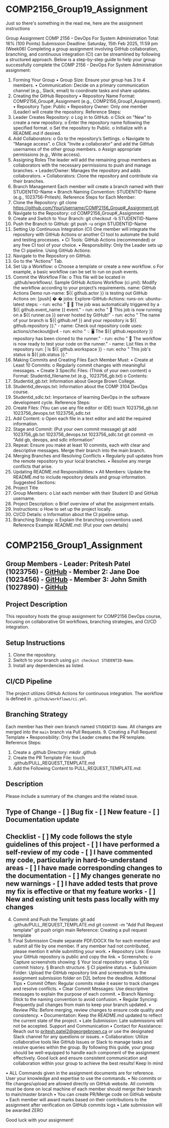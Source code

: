 # COMP2156_Group19_Assignment

Just so there's something in the read me, here are the assignment instructions

Group Assignment 
COMP 2156 – DevOps For System Administration
 Total: 16% (100 Points) 
Submission Deadline: Saturday, 15th Feb 2025, 11:59 pm (Week06) 
Completing a group assignment involving GitHub collaboration, branching, 
and continuous integration (CI) can be streamlined by following a structured 
approach. Below is a step-by-step guide to help your group successfully 
complete the COMP 2156 - DevOps For System Administration 
assignment: 
1. Forming Your Group 
• Group Size: Ensure your group has 3 to 4 members. 
• Communication: Decide on a primary communication channel (e.g., 
Slack, email) to coordinate tasks and share updates. 
2. Creating the GitHub Repository 
• Repository Name Format: COMP2156_Group#_Assignment (e.g., 
COMP2156_Group1_Assignment). 
• Repository Type: Public 
• Repository Owner: Only one member (Leader) will create the 
repository. 
Reference Steps: 
1. Leader Creates Repository: 
o Log in to GitHub. 
o Click on "New" to create a new repository. 
o Enter the repository name following the specified format. 
o Set the repository to Public. 
o Initialize with a README.md if desired. 
2. Add Collaborators: 
o Go to the repository’s Settings. 
o Navigate to "Manage access". 
o Click "Invite a collaborator" and add the GitHub usernames 
of the other group members. 
o Assign appropriate permissions (e.g., Write access). 
3. Assigning Roles 
The leader will add the remaining group members as collaborators with the 
necessary permissions to push and manage branches. 
• Leader/Owner: Manages the repository and adds collaborators. 
• Collaborators: Clone the repository and contribute via their branches. 
4.  Branch Management 
Each member will create a branch named with their STUDENTID-Name 
• Branch Naming Convention: STUDENTID-Name (e.g., 1023756-Pritesh). 
Reference Steps for Each Member: 
1. Clone the Repository: 
git clone https://github.com/YourUsername/COMP2156_Group#_Assignment.git 
2. Navigate to the Repository: 
cd COMP2156_Group#_Assignment 
3. Create and Switch to Your Branch: 
git checkout -b STUDENTID-Name 
4. Push the Branch to GitHub: 
git push -u origin STUDENTID-Name 
5. Setting Up Continuous Integration (CI) 
One member will integrate the repository with GitHub Actions or another 
CI tool to automate the build and testing processes. 
• CI Tools: GitHub Actions (recommended) or any free CI tool of your 
choice. 
• Responsibility: Only the Leader sets up the CI pipeline. 
Using GitHub Actions: 
1. Navigate to the Repository on GitHub. 
2. Go to the "Actions" Tab. 
3. Set Up a Workflow: 
o Choose a template or create a new workflow. 
o For example, a basic workflow can be set to run on push 
events. 
4. Commit the Workflow File: 
o This file will be located in .github/workflows/. 
Sample GitHub Actions Workflow (ci.yml): Modify the workflow 
according to your project’s requirements. 
name: GitHub Actions Demo 
run-name: ${{ github.actor }} is testing out GitHub Actions 
on: [push] 
�
�
 jobs: 
Explore-GitHub-Actions: 
runs-on: ubuntu-latest 
steps: - run: echo "
 🎉
 🐧
 The job was automatically triggered by a ${{ github.event_name }} event." - run: echo "
 🔎
 This job is now running on a ${{ runner.os }} server hosted by GitHub!" - run: echo "
 The name of your branch is ${{ github.ref }} and your repository is ${{ 
github.repository }}." - name: Check out repository code 
uses: actions/checkout@v4 - run: echo "
 💡
 🖥
 The ${{ github.repository }} repository has been cloned to the runner." - run: echo "
 🍏
 The workflow is now ready to test your code on the runner." - name: List files in the repository 
run: | 
ls ${{ github.workspace }} - run: echo "
 This job's status is ${{ job.status }}." 
6. Making Commits and Creating Files 
Each Member Must: 
• Create at Least 10 Commits: 
o Regularly commit changes with meaningful messages. 
• Create 3 Specific Files: (Think of your own content) 
o Format: Studentid_filename.txt (e.g., 1023756_gb.txt) 
o Contents: 
1. Studentid_gb.txt: Information about George Brown College. 
2. Studentid_devops.txt: Information about the COMP 3104 
DevOps course. 
3. Studentid_sdlc.txt: Importance of learning DevOps in the 
software development cycle. 
Reference Steps: 
1. Create Files: (You can use any file editor or IDE) 
touch 1023756_gb.txt 1023756_devops.txt 1023756_sdlc.txt 
2. Add Content: 
o Open each file in a text editor and add the required 
information. 
3. Stage and Commit: (Put your own commit message) 
git add 1023756_gb.txt 1023756_devops.txt 1023756_sdlc.txt 
git commit -m "Add gb, devops, and sdlc information" 
4. Repeat: Ensure you make at least 10 commits, each with clear 
and descriptive messages. 
Merge their branch into the main branch. 
7. Merging Branches and Resolving Conflicts 
• Regularly pull updates from the remote repository to your local 
branches. 
• Resolve any merge conflicts that arise. 
8. Updating README.md 
Responsibilities: 
• All Members: Update the README.md to include repository details and 
group information. 
Suggested Sections: 
1. Project Title 
2. Group Members: 
o List each member with their Student ID and GitHub 
username. 
3. Project Description: 
o Brief overview of what the assignment entails. 
4. Instructions: 
o How to set up the project locally. 
5. CI/CD Details: 
o Information about the CI pipeline setup. 
6. Branching Strategy: 
o Explain the branching conventions used. 
Reference Example README.md: (Put your own details) 
# COMP2156_Group1_Assignment 
## Group Members - **Leader:** Pritesh Patel (1023756) - [GitHub](https://github.com/priteshpatel) - **Member 2:** Jane Doe (1023456) - [GitHub](https://github.com/janedoe) - **Member 3:** John Smith (1027890) - [GitHub](https://github.com/johnsmith) 
## Project Description 
This repository hosts the group assignment for COMP2156 DevOps course, focusing on 
collaborative Git workflows, branching strategies, and CI/CD integration. 
## Setup Instructions 
1. Clone the repository. 
2. Switch to your branch using `git checkout STUDENTID-Name`. 
3. Install any dependencies as listed. 
## CI/CD Pipeline 
The project utilizes GitHub Actions for continuous integration. The workflow is defined 
in `.github/workflows/ci.yml`. 
## Branching Strategy 
Each member has their own branch named `STUDENTID-Name`. All changes are 
merged into the `main` branch via Pull Requests. 
9. Creating a Pull Request Template 
• Responsibility: Only the Leader creates the PR template. 
Reference Steps: 
1. Create a .github Directory: 
mkdir .github 
2. Create the PR Template File: 
touch .github/PULL_REQUEST_TEMPLATE.md 
3. Add the Following Content to PULL_REQUEST_TEMPLATE.md: 
## Description 
Please include a summary of the changes and the related issue.  
## Type of Change - [ ] Bug fix - [ ] New feature - [ ] Documentation update 
## Checklist - [ ] My code follows the style guidelines of this project - [ ] I have performed a self-review of my code - [ ] I have commented my code, particularly in hard-to-understand areas - [ ] I have made corresponding changes to the documentation - [ ] My changes generate no new warnings - [ ] I have added tests that prove my fix is effective or that my feature works - [ ] New and existing unit tests pass locally with my changes 
4. Commit and Push the Template: 
git add .github/PULL_REQUEST_TEMPLATE.md 
git commit -m "Add Pull Request template" 
git push origin main 
Reference: Creating a pull request template 
10. Final Submission 
Create separate PDF/DOCX file for each member and submit all file 
by one member. If any member had not contributed, please mention it 
while submitting your work. 
• Repository Link: Ensure your GitHub repository is public and copy 
the link. 
• Screenshots: 
o Capture screenshots showing: 
§ Your local repository setup. 
§ Git commit history. 
§ Branch structure. 
§ CI pipeline status. 
• Submission Folder: Upload the GitHub repository link and 
screenshots to the assignment submission folder on D2L before the 
deadline. 
Additional Tips 
• Commit Often: Regular commits make it easier to track changes and 
resolve conflicts. 
• Clear Commit Messages: Use descriptive messages to explain the 
purpose of each commit. 
• Branch Naming: Stick to the naming convention to avoid confusion. 
• Regular Syncing: Frequently pull changes from main to keep your 
branch updated. 
• Review PRs: Before merging, review changes to ensure code quality 
and consistency. 
• Documentation: Keep the README.md updated to reflect the current 
state of the project. 
• Late Submission: Late submissions will not be accepted. 
Support and Communication 
• Contact for Assistance: Reach out to pritesh.patel2@georgebrown.ca or 
use the designated Slack channel for any questions or issues. 
• Collaboration: Utilize collaborative tools like GitHub Issues or Slack 
to manage tasks and resolve queries within the group. 
By following this guide, your group should be well-equipped to handle each 
component of the assignment effectively. Good luck and ensure consistent 
communication and collaboration within your group to achieve the best 
results! 
Keep In mind 
 
• ALL Commands given in the assignment documents are for reference. 
User your knowledge and expertise to use the commands. 
• No commits or file changes/upload are allowed directly on GitHub 
website. All commits must be done on local machine of each member 
should merge their branch to main/master branch 
• You can create PR/Merge code on GitHub website 
• Each member will award marks based on their contributions to the 
assignment after verification on GitHub commits logs 
• Late submission will be awarded ZERO 
 
 
Good luck with your assignment! 
 
 
